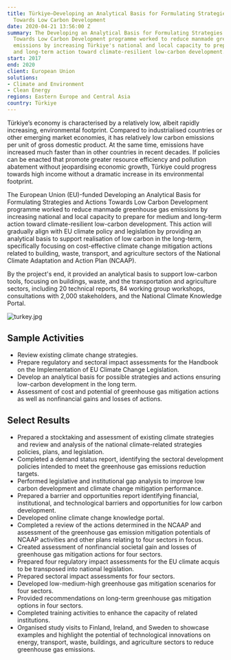 ```yaml
---
title: Türkiye—Developing an Analytical Basis for Formulating Strategies and Actions
  Towards Low Carbon Development
date: 2020-04-21 13:56:00 Z
summary: The Developing an Analytical Basis for Formulating Strategies and Actions
  Towards Low Carbon Development programme worked to reduce manmade greenhouse gas
  emissions by increasing Türkiye's national and local capacity to prepare for medium
  and long-term action toward climate-resilient low-carbon development.
start: 2017
end: 2020
client: European Union
solutions:
- Climate and Environment
- Clean Energy
regions: Eastern Europe and Central Asia
country: Türkiye
---
```


Türkiye’s economy is characterised by a relatively low, albeit rapidly increasing, environmental footprint. Compared to industrialised countries or other emerging market economies, it has relatively low carbon emissions per unit of gross domestic product. At the same time, emissions have increased much faster than in other countries in recent decades. If policies can be enacted that promote greater resource efficiency and pollution abatement without jeopardising economic growth, Türkiye could progress towards high income without a dramatic increase in its environmental footprint. 

The European Union (EU)-funded Developing an Analytical Basis for Formulating Strategies and Actions Towards Low Carbon Development programme worked to reduce manmade greenhouse gas emissions by increasing national and local capacity to prepare for medium and long-term action toward climate-resilient low-carbon development. This action will gradually align with EU climate policy and legislation by providing an analytical basis to support realisation of low carbon in the long-term, specifically focusing on cost-effective climate change mitigation actions related to building, waste, transport, and agriculture sectors of the National Climate Adaptation and Action Plan (NCAAP).

By the project's end, it provided an analytical basis to support low-carbon tools, focusing on buildings, waste, and the transportation and agriculture sectors, including 20 technical reports, 84 working group workshops, consultations with 2,000 stakeholders, and the National Climate Knowledge Portal.

![turkey.jpg](/uploads/turkey.jpg)

## Sample Activities

* Review existing climate change strategies.
* Prepare regulatory and sectoral impact assessments for the Handbook on the Implementation of EU Climate Change Legislation.
* Develop an analytical basis for possible strategies and actions ensuring low-carbon development in the long term.
* Assessment of cost and potential of greenhouse gas mitigation actions as well as nonfinancial gains and losses of actions.

## Select Results
 
* Prepared a stocktaking and assessment of existing climate strategies and review and analysis of the national climate-related strategies policies, plans, and legislation. 
* Completed a demand status report, identifying the sectoral development policies intended to meet the greenhouse gas emissions reduction targets. 
* Performed legislative and institutional gap analysis to improve low carbon development and climate change mitigation performance.
* Prepared a barrier and opportunities report identifying financial, institutional, and technological barriers and opportunities for low carbon development.
* Developed online climate change knowledge portal.
* Completed a review of the actions determined in the NCAAP and assessment of the greenhouse gas emission mitigation potentials of NCAAP activities and other plans relating to four sectors in focus. 
* Created assessment of nonfinancial societal gain and losses of greenhouse gas mitigation actions for four sectors.
* Prepared four regulatory impact assessments for the EU climate acquis to be transposed into national legislation. 
* Prepared sectoral impact assessments for four sectors.
* Developed low-medium-high greenhouse gas mitigation scenarios for four sectors.
* Provided recommendations on long-term greenhouse gas mitigation options in four sectors.
* Completed training activities to enhance the capacity of related institutions.
* Organised study visits to Finland, Ireland, and Sweden to showcase examples and highlight the potential of technological innovations on energy, transport, waste, buildings, and agriculture sectors to reduce greenhouse gas emissions. 